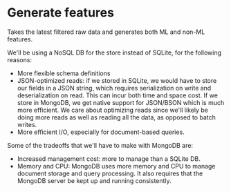 # Generate features

Takes the latest filtered raw data and generates both ML and non-ML features.

We'll be using a NoSQL DB for the store instead of SQLite, for the following reasons:
- More flexible schema definitions
- JSON-optimized reads: if we stored in SQLite, we would have to store our fields in a JSON string, which requires serialization on write and deserialization on read. This can incur both time and space cost. If we store in MongoDB, we get native support for JSON/BSON which is much more efficient. We care about optimizing reads since we'll likely be doing more reads as well as reading all the data, as opposed to batch writes.
- More efficient I/O, especially for document-based queries. 

Some of the tradeoffs that we'll have to make with MongoDB are:
- Increased management cost: more to manage than a SQLite DB.
- Memory and CPU: MongoDB uses more memory and CPU to manage document storage and query processing. It also requires that the MongoDB server be kept up and running consistently.

